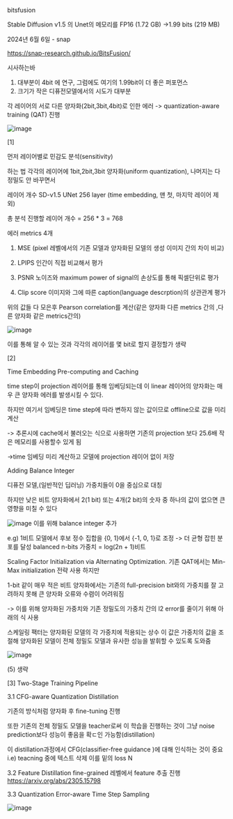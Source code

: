 bitsfusion 

Stable Diffusion v1.5 의 Unet의 메모리를
FP16 (1.72 GB) ->1.99 bits (219 MB)

2024년 6월 6일 - snap

https://snap-research.github.io/BitsFusion/

시사하는바 
1. 대부분이 4bit 에 연구, 그럼에도 여기의 1.99bit이 더 좋은 퍼포먼스
2. 크기가 작은 디퓨전모델에서의 시도가 대부분

각 레이어의 서로 다른 양자화(2bit,3bit,4bit)로 인한 에러
-> quantization-aware training (QAT) 진행

![image](https://github.com/jinuk0211/ai_paper_review/assets/150532431/4ca53458-f56c-4d9b-82b5-549e628b540c)

[1]

먼저 레이어별로 민감도 분석(sensitivity)

하는 법
각각의 레이어에 1bit,2bit,3bit 양자화(uniform quantization), 나머지는 다 정밀도 안 바꾸면서

레이어 개수
SD-v1.5 UNet 256 layer (time embedding, 맨 첫, 마지막 레이어 제외)

총 분석 진행할 레이어 개수 = 256 * 3 = 768

에러 metrics 4개
1. MSE 
(pixel 레벨에서의 기존 모델과 양자화된 모델의 생성 이미지 간의 차이 비교)

2. LPIPS
인간이 직접 비교해서 평가

3. PSNR
노이즈와 maximum power of signal의 손상도를 통해 픽셀단위로 평가

4. Clip score
이미지와 그에 따른 caption(language descrption)의 상관관계 평가

위의 값들 다 모은후 Pearson correlation를 계산(같은 양자화 다른 metrics 간의 ,다른 양자화 같은 metrics간의)

![image](https://github.com/jinuk0211/ai_paper_review/assets/150532431/96c1f96a-7b2b-4fbf-af0d-8f027a12948e)

이를 통해 알 수 있는 것과 각각의 레이어를 몇 bit로 할지 결정할가
생략

[2]

Time Embedding Pre-computing and Caching

time step이 projection 레이어를 통해 임베딩되는데
이 linear 레이어의 양자화는 매우 큰 양자화 에러를 발생시킬 수 있다.

하지만 여기서 임베딩은 time step에 따라 변하지 않는 값이므로 offline으로 값을 미리 계산

-> 추론시에 cache에서 불러오는 식으로 사용하면 기존의 projection 보다 25.6배 작은 메모리를 사용할수 있게 됨

->time 임베딩 미리 계산하고 모델에 projection 레이어 없이 저장

 Adding Balance Integer

디퓨전 모델,(일반적인 딥러닝) 가중치들이 0을 중심으로 대칭

하지만 낮은 비트 양자화에서 2(1 bit) 또는 4개(2 bit)의 숫자 중 하나의 값이 없으면 큰 영향을 미칠 수 있다


![image](https://github.com/jinuk0211/ai_paper_review/assets/150532431/9d3e2ad4-084f-4acc-a846-eef21ee85c0a)
이를 위해 balance integer 추가

e.g)
1비트 모델에서 후보 정수 집합을 {0, 1}에서 {-1, 0, 1}로 조정
-> 더 균형 잡힌 분포를 달성
balanced n-bits 가중치 = log(2n + 1)비트

Scaling Factor Initialization via Alternating Optimization.
기존 QAT에서는 Min-Max initialization 전략 사용 하지만

1-bit 같이 매우 적은 비트 양자화에서는 기존의 full-precision bit와의 가중치를 잘 고려하지 못해 큰 양자화 오류와 수렴이 어려워짐

-> 이를 위해 양자화된 가중치와 기존 정밀도의 가중치 간의 l2 error를 줄이기 위해 아래의 식 사용

스케일링 팩터는 양자화된 모델의 각 가중치에 적용되는 상수
이 값은 가중치의 값을 조절해 양자화된 모델이 전체 정밀도 모델과 유사한 성능을 발휘할 수 있도록 도와줌


![image](https://github.com/jinuk0211/ai_paper_review/assets/150532431/55a9990e-a0c9-4d14-a91a-95ea1b76bc3c)

(5) 생략

[3] Two-Stage Training Pipeline

3.1 CFG-aware Quantization Distillation

기존의 방식처럼 양자화 후 fine-tuning 진행

또한 기존의 전체 정밀도 모델을 teacher로써 이 학습을 진행하는 것이 그냥 noise prediction보다 성능이 좋음을 확ㄷ인 가능함(distillation)

이 distillation과정에서 CFG(classifier-free guidance
)에 대해 인식하는 것이 중요 
i.e) teacning 중에 텍스트 삭제
이를 밑의 loss N

3.2 Feature Distillation
fine-grained 레벨에서 feature 추출 진행
https://arxiv.org/abs/2305.15798

3.3 Quantization Error-aware Time Step Sampling

![image](https://github.com/jinuk0211/ai_paper_review/assets/150532431/df808869-4451-4407-ada0-3b9744fe88d9)

